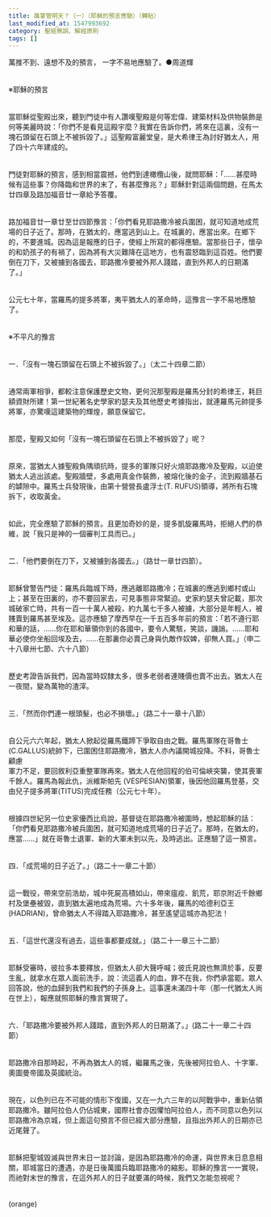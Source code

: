 ```yaml
---
title: 誰掌管明天？（一）（耶穌的預言應驗）（轉貼）
last_modified_at: 1547993692
category: 聖經無誤、解經原則
tags: []
---
```


<p>萬推不到、遠想不及的預言， 一字不易地應驗了。<!--more-->●周道輝 <br/><br/><br/>※耶穌的預言 <br/><br/><br/>當耶穌從聖殿出來，聽到門徒中有人讚嘆聖殿是何等宏偉、建築材料及供物裝飾是何等美麗時說：「你們不是看見這殿宇麼？我實在告訴你們，將來在這裏，沒有一塊石頭留在石頭上不被拆毀了。」這聖殿富麗堂皇，是大希律王為討好猶太人，用了四十六年建成的。 <br/><br/><br/>門徒對耶穌的預言，感到相當震撼，他們到達橄欖山後，就問耶穌：「……甚麼時候有這些事？你降臨和世界的末了，有甚麼豫兆？」耶穌針對這兩個問題，在馬太廿四章及路加福音廿一章給予答覆。 <br/><br/><br/>路加福音廿一章廿至廿四節豫言：「你們看見耶路撒冷被兵圍困，就可知道地成荒場的日子近了。那時，在猶太的，應當逃到山上。在城裏的，應當出來。在鄉下的，不要進城。因為這是報應的日子，使經上所寫的都得應驗。當那些日子，懷孕的和奶孩子的有禍了，因為將有大災難降在這地方，也有震怒臨到這百姓。他們要倒在刀下，又被擄到各國去，耶路撒冷要被外邦人踐踏，直到外邦人的日期滿了。」 <br/><br/><br/>公元七十年，當羅馬的提多將軍，夷平猶太人的革命時，這豫言一字不易地應驗了。 <br/><br/><br/>※不平凡的豫言 <br/><br/><br/>一．「沒有一塊石頭留在石頭上不被拆毀了。」（太二十四章二節） <br/><br/><br/>通常兩軍相爭，都較注意保護歷史文物，更何況那聖殿是羅馬分封的希律王，耗巨額資財所建！第一世紀著名史學家約瑟夫及其他歷史考據指出，就連羅馬元帥提多將軍，亦驚嘆這建築物的輝煌，願意保留它。 <br/><br/><br/>那麼，聖殿又如何「沒有一塊石頭留在石頭上不被拆毀了」呢？ <br/><br/><br/>原來，當猶太人據聖殿負隅頑抗時，提多的軍隊只好火燒耶路撒冷及聖殿，以迫使猶太人逃出該處。聖殿牆壁，多處用真金作裝飾，被熔化後的金子，流到殿牆基石的罅隙中。羅馬士兵發現後，由第十營營長盧浮士(T. RUFUS)領導，將所有石塊拆下，收取黃金。 <br/><br/><br/>如此，完全應驗了耶穌的預言。且更加奇妙的是，提多凱旋羅馬時，拒絕人們的恭維，說「我只是神的一個審判工具而已。」 <br/><br/><br/>二．「他們要倒在刀下，又被擄到各國去。」（路廿一章廿四節）。 <br/><br/><br/>耶穌曾警告門徒：羅馬兵臨城下時，應逃離耶路撒冷；在城裏的應逃到鄉村或山上；甚至在田裏的，亦不要回家去，可見事態非常緊迫。史家約瑟夫曾記載，那次城破家亡時，共有一百一十萬人被殺，約九萬七千多人被擄，大部分是年輕人，被賤賣到羅馬甚至埃及。這亦應驗了摩西早在一千五百多年前的預言：「若不遵行耶和華的話，……你在耶和華領你到的各國中，要令人驚駭，笑談，譏誚。……耶和華必使你坐船回埃及去，……在那裏你必賣己身與仇敵作奴婢，卻無人買。」（申二十八章卅七節、六十八節） <br/><br/><br/>歷史考證告訴我們，因為當時奴隸太多，很多老弱者連賤價也賣不出去。猶太人在一夜間，變為萬物的渣滓。 <br/><br/><br/>三．「然而你們連一根頭髮，也必不損壞。」（路二十一章十八節） <br/><br/><br/>自公元六六年起，猶太人掀起從羅馬鐵蹄下爭取自由之戰。羅馬軍隊在哥魯士(C.GALLUS)統帥下，已圍困住耶路撒冷，猶太人亦內議開城投降。不料，哥魯士顧慮 <br/>軍力不足，要回敘利亞重整軍隊再來。猶太人在他回程的伯可倫峽突襲，使其喪軍千餘人。羅馬為報此仇，派維斯帕先 (VESPESIAN)領軍，後因他回羅馬登基，交由兒子提多將軍(TITUS)完成任務（公元七十年）。 <br/><br/><br/>根據四世紀另一位史家優西比烏說，基督徒在耶路撒冷被圍時，想起耶穌的話：「你們看見耶路撒冷被兵圍困，就可知道地成荒場的日子近了。那時，在猶太的，應當……」就在哥魯士退軍、新的大軍未到以先，及時逃出。正應驗了這一預言。 <br/><br/><br/>四．「成荒場的日子近了。」（路二十一章二十節） <br/><br/><br/>這一戰役，帶來空前浩劫，城中死屍高積如山，帶來瘟疫、飢荒，耶京附近千餘鄉村及堡壘被毀，直到猶太遍地成為荒場。六十多年後，羅馬的哈德利亞王(HADRIAN)，曾命猶太人不得踏入耶路撒冷，甚至遙望這城亦為犯法！ <br/><br/><br/>五．「這世代還沒有過去，這些事都要成就。」（路二十一章三十二節） <br/><br/><br/>耶穌受審時，彼拉多本要釋放，但猶太人卻大聲呼喊；彼氏見說也無濟於事，反要生亂，就拿水在眾人面前洗手，說：流這義人的血，罪不在我，你們承當罷。眾人回答說，他的血歸到我們和我們的子孫身上。這事還未滿四十年（那一代猶太人尚在世上），報應就照耶穌的豫言實現了。 <br/><br/><br/>六．「耶路撒冷要被外邦人踐踏，直到外邦人的日期滿了。」(路二十一章二十四節） <br/><br/><br/>耶路撒冷自那時起，不再為猶太人的城，繼羅馬之後，先後被阿拉伯人、十字軍、奧圖曼帝國及英國統治。 <br/><br/><br/>現在，以色列已在不可能的情形下復國，又在一九六三年的以阿戰爭中，重新佔領耶路撒冷。雖阿拉伯人仍佔城東，國際社會亦因懼怕阿拉伯人，而不同意以色列以耶路撒冷為京城，但上面這句預言不但已經大部分應驗，且指出外邦人的日期亦已近尾聲了。 <br/><br/><br/>耶穌把聖城毀滅與世界末日一並討論，是因為耶路撒冷的命運，與世界末日息息相關，耶城當日的遭遇，亦是日後萬國兵臨耶路撒冷的縮影。耶穌的豫言一一實現，而祂對末世的豫言，在這外邦人的日子就要滿的時候，我們又怎能忽視呢？ <br/><br/><br/>(orange)<br/><br/><br/><br/><br/><br/><br/></p>